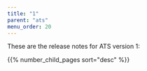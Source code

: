 ```yaml
---
title: "1"
parent: "ats"
menu_order: 20
---
```


These are the release notes for ATS version 1:

{{% number_child_pages sort="desc" %}}
